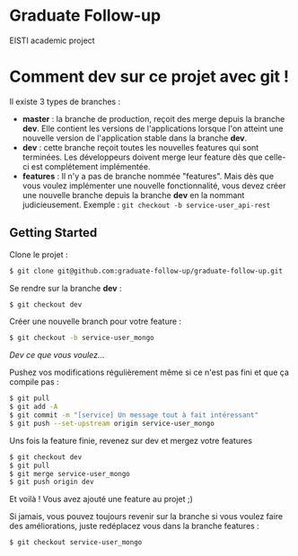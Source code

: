 # Graduate Follow-up

EISTI academic project


# Comment dev sur ce projet avec git !

Il existe 3 types de branches :

- __master__ : la branche de production, reçoit des merge depuis la branche __dev__. Elle contient les versions de l'applications lorsque l'on atteint une nouvelle version de l'application stable dans la branche __dev__.
- __dev__ : cette branche reçoit toutes les nouvelles features qui sont terminées. Les développeurs doivent merge leur feature dès que celle-ci est complétement implémentée.
- __features__ : Il n'y a pas de branche nommée "features". Mais dès que vous voulez implémenter une nouvelle fonctionnalité, vous devez créer une nouvelle branche depuis la branche __dev__ en la nommant judicieusement. 
Exemple : `git checkout -b service-user_api-rest`


## Getting Started

Clone le projet :

```sh
$ git clone git@github.com:graduate-follow-up/graduate-follow-up.git
```

Se rendre sur la branche __dev__ :

```sh
$ git checkout dev
```

Créer une nouvelle branch pour votre feature :

```sh
$ git checkout -b service-user_mongo
```

*Dev ce que vous voulez...*

Pushez vos modifications régulièrement même si ce n'est pas fini et que ça compile pas : 
```sh
$ git pull
$ git add -A
$ git commit -m "[service] Un message tout à fait intéressant"
$ git push --set-upstream origin service-user_mongo
```

Uns fois la feature finie, revenez sur dev et mergez votre features

```sh
$ git checkout dev
$ git pull
$ git merge service-user_mongo 
$ git push origin dev
```

Et voilà ! Vous avez ajouté une feature au projet ;)

Si jamais, vous pouvez toujours revenir sur la branche si vous voulez faire des améliorations, juste redéplacez vous dans la branche features :

```sh
$ git checkout service-user_mongo
```



